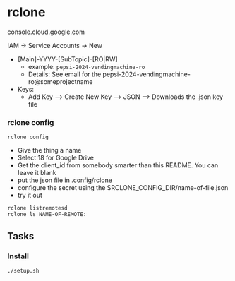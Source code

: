 # rclone


console.cloud.google.com

IAM -> Service Accounts -> New

* [Main]-YYYY-[SubTopic]-[RO|RW]
  * example: `pepsi-2024-vendingmachine-ro`
  * Details: See email for the pepsi-2024-vendingmachine-ro@someprojectname
* Keys: 
  * Add Key --> Create New Key --> JSON --> Downloads the .json key file

### rclone config

`rclone config`
* Give the thing a name
* Select 18 for Google Drive
* Get the client_id from somebody smarter than this README.  You can leave it blank
* put the json file in .config/rclone
* configure the secret using the $RCLONE_CONFIG_DIR/name-of-file.json
* try it out

```
rclone listremotesd
rclone ls NAME-OF-REMOTE:
```


## Tasks

### Install

```
./setup.sh
```
